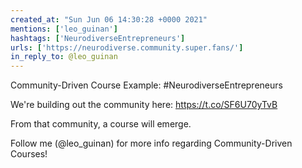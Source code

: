 ```yaml
---
created_at: "Sun Jun 06 14:30:28 +0000 2021"
mentions: ['leo_guinan']
hashtags: ['NeurodiverseEntrepreneurs']
urls: ['https://neurodiverse.community.super.fans/']
in_reply_to: @leo_guinan
---
```


Community-Driven Course Example: #NeurodiverseEntrepreneurs

We're building out the community here: https://t.co/SF6U70yTvB

From that community, a course will emerge.

Follow me (@leo_guinan) for more info regarding Community-Driven Courses!